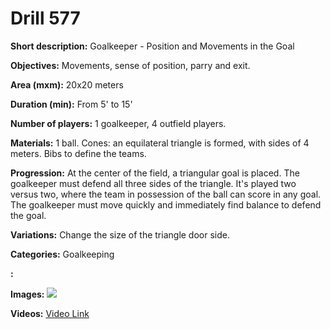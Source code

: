 # Drill 577

**Short description:**
Goalkeeper - Position and Movements in the Goal

**Objectives:**
Movements, sense of position, parry and exit.

**Area (mxm):**
20x20 meters

**Duration (min):**
From 5' to 15'

**Number of players:**
1 goalkeeper, 4 outfield players.

**Materials:**
1 ball. Cones: an equilateral triangle is formed, with sides of 4 meters. Bibs to define the teams.

**Progression:**
At the center of the field, a triangular goal is placed. The goalkeeper must defend all three sides of the triangle. It's played two versus two, where the team in possession of the ball can score in any goal. The goalkeeper must move quickly and immediately find balance to defend the goal.

**Variations:**
Change the size of the triangle door side.

**Categories:**
Goalkeeping

**:**


**Images:**
![](https://www.coachingfutsal.com/\images\ed8d1156bef40930334ea844b5ac36eff30dc1e5343f1bec04e172c5b81f77414a01078eb49dad2540974714189dc226f4846540136b23c6ab67c02ecb35e5f84e70a4ae0e47d.jpg)

**Videos:**
[Video Link](https://www.youtube.com/embed/pYEswt5SoM0)

